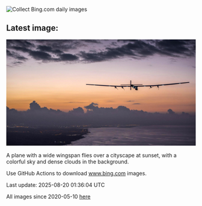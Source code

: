 ![Collect Bing.com daily images](https://github.com/counter2015/bing-daily-images/workflows/Collect%20Bing.com%20daily%20images/badge.svg)
## Latest image:
![](images/SolarAviation.jpg)

A plane with a wide wingspan flies over a cityscape at sunset, with a colorful sky and dense clouds in the background.

Use GitHub Actions to download www.bing.com images.

Last update: 2025-08-20 01:36:04 UTC

All images since 2020-05-10 [here](https://github.com/counter2015/bing-daily-images/tree/master/images)
